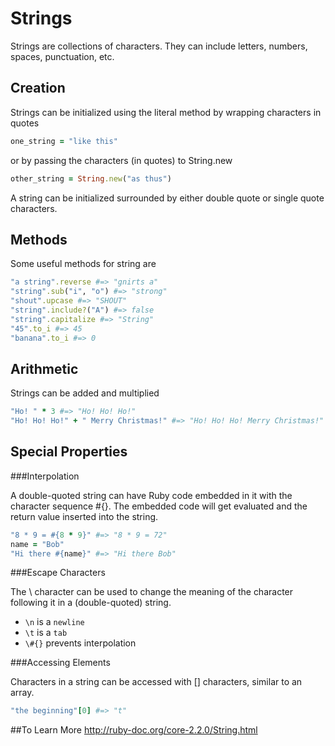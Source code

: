 # Strings

Strings are collections of characters. They can include letters, numbers, spaces, punctuation, etc. 

## Creation

Strings can be initialized using the literal method by wrapping characters in quotes
```ruby
one_string = "like this"
```
or by passing the characters (in quotes) to String.new
```ruby
other_string = String.new("as thus")
```
A string can be initialized surrounded by either double quote or single quote characters.

## Methods

Some useful methods for string are
```ruby
"a string".reverse #=> "gnirts a"
"string".sub("i", "o") #=> "strong"
"shout".upcase #=> "SHOUT"
"string".include?("A") #=> false
"string".capitalize #=> "String"
"45".to_i #=> 45
"banana".to_i #=> 0
```

## Arithmetic

Strings can be added and multiplied
```ruby
"Ho! " * 3 #=> "Ho! Ho! Ho!"
"Ho! Ho! Ho!" + " Merry Christmas!" #=> "Ho! Ho! Ho! Merry Christmas!"
```
## Special Properties

###Interpolation

A double-quoted string can have Ruby code embedded in it with the character sequence #{}. 
The embedded code will get evaluated and the return value inserted into the string.
```ruby
"8 * 9 = #{8 * 9}" #=> "8 * 9 = 72"
name = "Bob"
"Hi there #{name}" #=> "Hi there Bob"
```
###Escape Characters

The \ character can be used to change the meaning of the character following it in a (double-quoted) string.
* `\n` is a `newline`
* `\t` is a `tab`
* `\#{}` prevents interpolation

###Accessing Elements

Characters in a string can be accessed with [] characters, similar to an array.
```ruby
"the beginning"[0] #=> "t"
```

##To Learn More
http://ruby-doc.org/core-2.2.0/String.html
